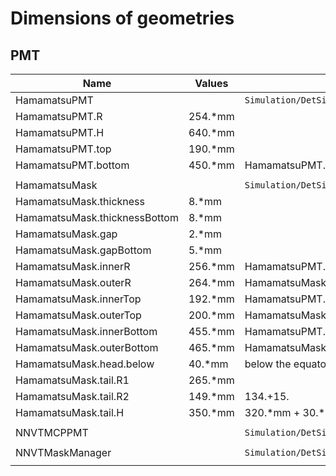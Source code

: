# Dimensions of geometries

## PMT

| Name                         | Values  | source code                                                   |
| ---------------------------- | ------- | ------------------------------------------------------------- |
| HamamatsuPMT                 |         | `Simulation/DetSimV2/PMTSim/src/HamamatsuR12860PMTManager.cc` |
| HamamatsuPMT.R               | 254.*mm |                                                               |
| HamamatsuPMT.H               | 640.*mm |                                                               |
| HamamatsuPMT.top             | 190.*mm |                                                               |
| HamamatsuPMT.bottom          | 450.*mm | HamamatsuPMT.H - HamamatsuPMT.top                             |
|                              |         |                                                               |
| HamamatsuMask                |         | `Simulation/DetSimV2/PMTSim/src/HamamatsuMaskManager.cc`      |
| HamamatsuMask.thickness      | 8.*mm   |                                                               |
| HamamatsuMask.thicknessBottom| 8.*mm   |                                                               |
| HamamatsuMask.gap            | 2.*mm   |                                                               |
| HamamatsuMask.gapBottom      | 5.*mm   |                                                               |
| HamamatsuMask.innerR         | 256.*mm | HamamatsuPMT.R + HamamatsuMask.gap                            |
| HamamatsuMask.outerR         | 264.*mm | HamamatsuMask.innerR + HamamatsuMask.thickness                |
| HamamatsuMask.innerTop       | 192.*mm | HamamatsuPMT.top + HamamatsuMask.gap                          |
| HamamatsuMask.outerTop       | 200.*mm | HamamatsuMask.innerTop + HamamatsuMask.gap                    |
| HamamatsuMask.innerBottom    | 455.*mm | HamamatsuPMT.bottom + HamamatsuMask.gapBottom                 |
| HamamatsuMask.outerBottom    | 465.*mm | HamamatsuMask.innerBottom + Hamamatsu.gapBottom               |
| HamamatsuMask.head.below     | 40.*mm  | below the equator (Acrylic)                                   |
| HamamatsuMask.tail.R1        | 265.*mm |                                                               |
| HamamatsuMask.tail.R2        | 149.*mm | 134.+15.                                                      |
| HamamatsuMask.tail.H         | 350.*mm | 320.*mm + 30.*mm                                              |
|                              |         |                                                               |
| NNVTMCPPMT                   |         | `Simulation/DetSimV2/PMTSim/src/NNVTMCPPMTManager.cc`         |
|                              |         |                                                               |
| NNVTMaskManager              |         | `Simulation/DetSimV2/PMTSim/src/NNVTMaskManager.cc`           |
|                              |         |                                                               |


